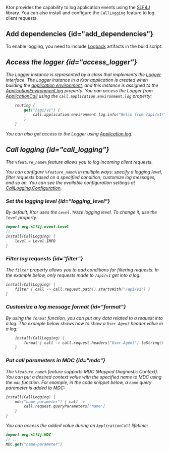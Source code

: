 [//]: # (title: Logging)

Ktor provides the capability to log application events using the [SLF4J](http://www.slf4j.org/) library. You can also install and configure the `CallLogging` feature to log client requests.

## Add dependencies {id="add_dependencies"}
To enable logging, you need to include [Logback](https://logback.qos.ch/) artifacts in the build script:

<var name="group_id" value="ch.qos.logback"/>
<var name="artifact_name" value="logback-classic"/>
<var name="version" value="logback_version"/>
<include src="lib.md" include-id="add_artifact"/>


## Access the logger {id="access_logger"}
The Logger instance is represented by a class that implements the [Logger](http://www.slf4j.org/api/org/slf4j/Logger.html) interface. The Logger instance in a Ktor application is created when building the [application environment](Configurations.xml), and this instance is assigned to the [ApplicationEnvironment.log](https://api.ktor.io/%ktor_version%/io.ktor.application/-application-environment/log.html) property. You can access the Logger from [ApplicationCall](https://api.ktor.io/%ktor_version%/io.ktor.application/-application-call/index.html) using the `call.application.environment.log` property:
```kotlin
    routing {
        get("/api/v1") {
            call.application.environment.log.info("Hello from /api/v1!")
        }
    }
```

You can also get access to the Logger using [Application.log](https://api.ktor.io/%ktor_version%/io.ktor.application/log.html).



## Call logging {id="call_logging"}
<var name="feature_name" value="CallLogging"/>

The `%feature_name%` feature allows you to log incoming client requests.
<include src="lib.md" include-id="install_feature"/>

You can configure `%feature_name%` in multiple ways: specify a logging level, filter requests based on a specified condition, customize log messages, and so on. You can see the available configuration settings at [CallLogging.Configuration](https://api.ktor.io/%ktor_version%/io.ktor.features/-call-logging/-configuration/index.html).

### Set the logging level {id="logging_level"}
By default, Ktor uses the `Level.TRACE` logging level. To change it, use the `level` property:
```kotlin
import org.slf4j.event.Level
// ...
install(CallLogging) {
    level = Level.INFO
}
```

### Filter log requests {id="filter"}
The `filter` property allows you to add conditions for filtering requests. In the example below, only requests made to `/api/v1` get into a log:
```kotlin
install(CallLogging) {
    filter { call -> call.request.path().startsWith("/api/v1") }
}
```

### Customize a log message format {id="format"}
By using the `format` function, you can put any data related to a request into a log. The example below shows how to show a `User-Agent` header value in a log:

```kotlin
    install(CallLogging) {
        format { call -> call.request.headers["User-Agent"].toString() }
    }
```


### Put call parameters in MDC {id="mdc"}
The `%feature_name%` feature supports MDC (Mapped Diagnostic Context). You can put a desired context value with the specified name to MDC using the `mdc` function. For example, in the code snippet below, a `name` query parameter is added to MDC:

```kotlin
install(CallLogging) {
    mdc("name-parameter") { call ->
        call.request.queryParameters["name"]
    }
}
```
You can access the added value during an `ApplicationCall` lifetime:
```kotlin
import org.slf4j.MDC
// ...
MDC.get("name-parameter")
```
